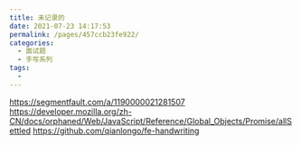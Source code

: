 ```yaml
---
title: 未记录的
date: 2021-07-23 14:17:53
permalink: /pages/457ccb23fe922/
categories:
  - 面试题
  - 手写系列
tags:
  -
---
```


<https://segmentfault.com/a/1190000021281507>
<https://developer.mozilla.org/zh-CN/docs/orphaned/Web/JavaScript/Reference/Global_Objects/Promise/allSettled>
<https://github.com/qianlongo/fe-handwriting>
